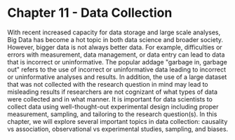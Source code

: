 # Chapter 11 - Data Collection

With recent increased capacity for data storage and large scale analyses, Big Data has become a hot topic in both data science and broader society. However, bigger data is not always better data. For example, difficulties or errors with measurement, data management, or data entry can lead to data that is incorrect or uninformative. The popular addage "garbage in, garbage out" refers to the use of incorrect or uninformative data leading to incorrect or uninformative analyses and results. In addition, the use of a large dataset that was not collected with the research question in mind may lead to misleading results if researchers are not cognizant of what types of data were collected and in what manner. It is important for data scientists to collect data using well-thought-out experimental design including proper measurement, sampling, and tailoring to the research question(s). In this chapter, we will explore several important topics in data collection: causality vs association, observational vs experimental studies, sampling, and biases.